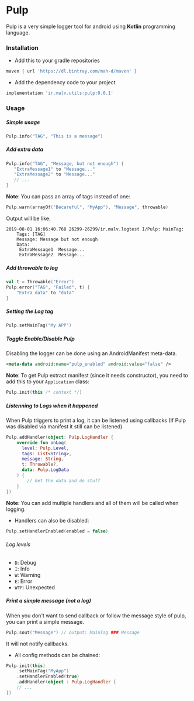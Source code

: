 # Pulp
Pulp is a very simple logger tool for android using **Kotlin** programming language.


### Installation

* Add this to your gradle repositories
```groovy
maven { url 'https://dl.bintray.com/mah-d/maven' }
```

* Add the dependency code to your project

```groovy
implementation 'ir.malv.utils:pulp:0.0.1'
```

### Usage

##### Simple usage

```kt
Pulp.info("TAG", "This is a message")
```

##### Add extra data

```kt
Pulp.info("TAG", "Message, but not enough") {
   "ExtraMessage1" to "Message..."
   "ExtraMessage2" to "Message..."
   // ...
}
```

**Note**: You can pass an array of tags instead of one:
```kt
Pulp.warn(arrayOf("Becareful", "MyApp"), "Message", throwable)
```

Output will be like:
```
2019-08-01 16:06:40.768 26299-26299/ir.malv.logtest I/Pulp: MainTag:
    Tags: [TAG]
    Message: Message but not enough
    Data:
     ExtraMessage1  Message...
     ExtraMessage2  Message...
```

##### Add throwable to log

```kt
val t = Throwable("Error")
Pulp.error("TAG", "Failed", t) {
    "Extra data" to "data"
}
```

##### Setting the Log tag

```kt
Pulp.setMainTag("My APP")
```

##### Toggle Enable/Disable Pulp

Disabling the logger can be done using an AndroidManifest meta-data.

```xml
<meta-data android:name="pulp_enabled" android:value="false" />
```
**Note**: To get Pulp extract manifest (since it needs constructor), you need to add this to your `Application` class:

```kt
Pulp.init(this /* context */)
```

##### Listenning to Logs when it happened

When Pulp triggers to print a log, it can be listened using callbacks (If Pulp was disabled via manifest it still can be listened)

```kt
Pulp.addHandler(object: Pulp.LogHandler {
    override fun onLog(
      level: Pulp.Level,
      tags: List<String>,
      message: String,
      t: Throwable?,
      data: Pulp.LogData
    ) {
        // Get the data and do stuff
    }
})
```

**Note**: You can add multiple handlers and all of them will be called when logging.
* Handlers can also be disabled:

```kt
Pulp.setHandlerEnabled(enabled = false)
```

###### Log levels
* `D`: Debug
* `I`: Info
* `W`: Warning
* `E`: Error
* `WTF`: Unexpected

##### Print a simple message (not a log)
When you don't want to send callback or follow the message style of pulp, you can print a simple message.

```kt
Pulp.sout("Message") // output: MainTag ### Message
```
It will not notify callbacks.


* All config methods can be chained:

```kt
Pulp.init(this)
    .setMainTag("MyApp")
    .setHandlerEnabled(true)
    .addHandler(object : Pulp.LogHandler {
    // ...
})
```
